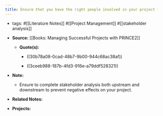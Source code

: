 ```yaml
---
title: Ensure that you have the right people involved in your project from the start
---
```


- tags: #[[Literature Notes]] #[[Project Management]] #[[stakeholder analysis]]

- **Source:** [[Books: Managing Successful Projects with PRINCE2]]
	 - **Quote(s):**
		 - ((30b78a08-0cad-48b7-9b00-944c68ac38af))

		 - ((3ceeb988-187b-4fd3-916e-a79ddf528321))

- **Note:**
	 - Ensure to complete stakeholder analysis both upstream and downstream to prevent negative effects on your project.

- **Related Notes:**

- **Projects:**
